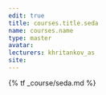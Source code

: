 ```yaml
---
edit: true
title: courses.title.seda
name: courses.name
type: master
avatar:
lecturers: khritankov_as
site: 
---
```


{% tf _course/seda.md %}